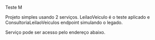 Teste M

Projeto simples usando 2 serviços. LeilaoVeiculo é o teste aplicado e ConsultoriaLeilaoVeiculos endpoint simulando o legado.

Serviço pode ser acesso pelo endereço abaixo.

